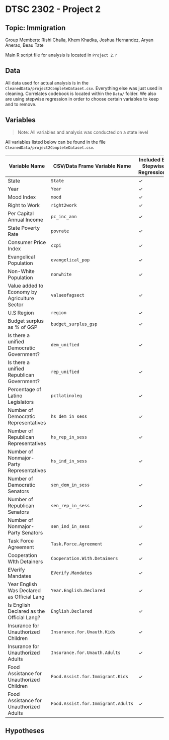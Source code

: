 # DTSC 2302 - Project 2
## Topic: Immigration
Group Members: Rishi Challa, Khem Khadka, Joshua Hernandez, Aryan Anerao, Beau Tate

Main R script file for analysis is located in `Project 2.r`

## Data
All data used for actual analysis is in the `CleanedData/project2CompleteDataset.csv`. Everything else was just used in cleaning. Correlates codebook is located within the `Data/` folder. We also are using stepwise regression in order to choose certain variables to keep and to remove.

## Variables
> Note: All variables and analysis was conducted on a state level

All variables listed below can be found in the file `CleanedData/project2CompleteDataset.csv`.

| Variable Name | CSV/Data Frame Variable Name | Included By Stepwise Regression? |
|---------------|------------------------------|----------------------------------|
| State | `State` | &check; |
| Year | `Year` | &check; |
| Mood Index | `mood` | &check; |
| Right to Work | `right2work` | &check; |
| Per Capital Annual Income | `pc_inc_ann` | &check; |
| State Poverty Rate | `povrate` | &check; |
| Consumer Price Index | `ccpi` | &check; |
| Evangelical Population | `evangelical_pop` | &check; |
| Non-White Population | `nonwhite` | &check; |
| Value added to Economy by Agriculture Sector | `valueofagsect` | &check; |
| U.S Region | `region` | &check; |
| Budget surplus as % of GSP | `budget_surplus_gsp` | &check; |
| Is there a unified Democratic Government? | `dem_unified` | &check; |
| Is there a unified Republican Government? | `rep_unified` | &check; |
| Percentage of Latino Legislators | `pctlatinoleg` | &check; |
| Number of Democratic Representatives | `hs_dem_in_sess` | &check; |
| Number of Republican Representatives | `hs_rep_in_sess` | &check; |
| Number of Nonmajor-Party Representatives | `hs_ind_in_sess` | &check; |
| Number of Democratic Senators | `sen_dem_in_sess` | &check; |
| Number of Republican Senators | `sen_rep_in_sess` | &check; |
| Number of Nonmajor-Party Senators | `sen_ind_in_sess` | &check; |
| Task Force Agreement | `Task.Force.Agreement` | &check; |
| Cooperation WIth Detainers | `Cooperation.With.Detainers` | &check; |
| EVerify Mandates | `EVerify.Mandates` | &check; |
| Year English Was Declared as Official Lang | `Year.English.Declared` | &check; |
| Is English Declared as the Official Lang? | `English.Declared` | &check; |
| Insurance for Unauthorized Children | `Insurance.for.Unauth.Kids` | &check; |
| Insurance for Unauthorized Adults | `Insurance.for.Unauth.Adults` | &check; |
| Food Assistance for Unauthorized Children | `Food.Assist.for.Immigrant.Kids` | &check; |
| Food Assistance for Unauthorized Adults | `Food.Assist.for.Immigrant.Adults` | &check; |

## Hypotheses

